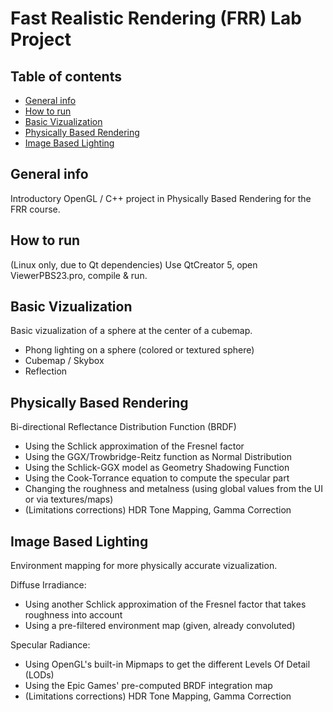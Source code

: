 # Fast Realistic Rendering (FRR) Lab Project

## Table of contents
* [General info](#general-info)
* [How to run](#how-to-run)
* [Basic Vizualization](#basic-vizualization) 
* [Physically Based Rendering](#pbr)
* [Image Based Lighting](#ibl) 

## General info
Introductory OpenGL / C++ project in Physically Based Rendering for the FRR course.

## How to run
(Linux only, due to Qt dependencies) Use QtCreator 5, open ViewerPBS23.pro, compile & run.

## Basic Vizualization
Basic vizualization of a sphere at the center of a cubemap.
- Phong lighting on a sphere (colored or textured sphere)
- Cubemap / Skybox
- Reflection

## Physically Based Rendering
Bi-directional Reflectance Distribution Function (BRDF)
- Using the Schlick approximation of the Fresnel factor 
- Using the GGX/Trowbridge-Reitz function as Normal Distribution
- Using the Schlick-GGX model as Geometry Shadowing Function
- Using the Cook-Torrance equation to compute the specular part
- Changing the roughness and metalness (using global values from the UI or via textures/maps)
- (Limitations corrections) HDR Tone Mapping, Gamma Correction

## Image Based Lighting
Environment mapping for more physically accurate vizualization.

Diffuse Irradiance:
- Using another Schlick approximation of the Fresnel factor that takes roughness into account
- Using a pre-filtered environment map (given, already convoluted)

Specular Radiance:
- Using OpenGL's built-in Mipmaps to get the different Levels Of Detail (LODs)
- Using the Epic Games' pre-computed BRDF integration map
- (Limitations corrections) HDR Tone Mapping, Gamma Correction
